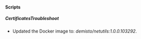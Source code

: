 
#### Scripts

##### CertificatesTroubleshoot

- Updated the Docker image to: *demisto/netutils:1.0.0.103292*.
